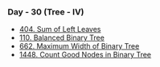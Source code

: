### Day - 30 (Tree - IV)

-   [404. Sum of Left Leaves](./404_sumOfLeftLeaves.md)
-   [110. Balanced Binary Tree](./110_balancedBinaryTree.md)
-   [662. Maximum Width of Binary Tree](./662_maximumWidthOfBinaryTree.md)
-   [1448. Count Good Nodes in Binary Tree](./1448_countGoodNodesInBinaryTree.md)
